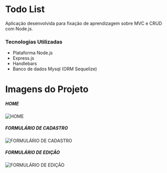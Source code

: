 # Todo List
Aplicação desenvolvida para fixação de aprendizagem sobre MVC e CRUD com Node.js.
### Tecnologias Utilizadas
 * Plataforma Node.js
 * Express.js
 * Handlebars
 * Banco de dados Mysql (ORM Sequelize)
 # Imagens do Projeto
 ##### HOME 
![HOME](https://user-images.githubusercontent.com/99677684/180782130-ae0847e6-16f0-4be0-b0b5-81959ade1ac9.png)
 ##### FORMULÁRIO DE CADASTRO
 ![FORMULÁRIO DE CADASTRO](https://user-images.githubusercontent.com/99677684/180782361-238ab4c7-b7a0-417e-8310-a04262ba7e58.png)
  ##### FORMULÁRIO DE EDIÇÃO
![FORMULÁRIO DE EDIÇÃO](https://user-images.githubusercontent.com/99677684/180782505-14585c23-fb50-478d-820e-f114ff6c6640.png)

